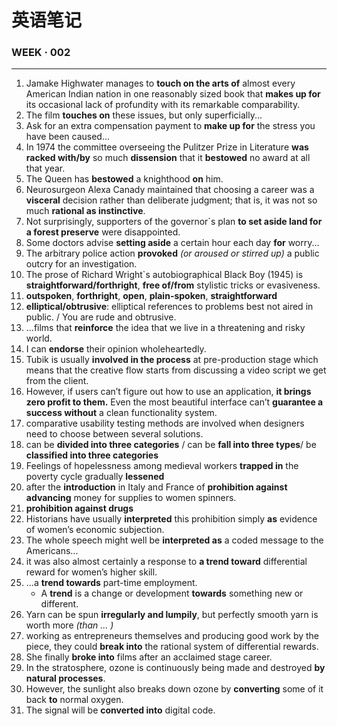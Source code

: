 # 英语笔记

### WEEK · 002

---

1. Jamake Highwater manages to **touch on the arts of** almost every American Indian nation in one reasonably sized book that **makes up for** its occasional lack of profundity with its remarkable comparability. 
2. The film **touches on** these issues, but only superficially...
3. Ask for an extra compensation payment to **make up for** the stress you have been caused...
4. In 1974 the committee overseeing the Pulitzer Prize in Literature **was racked with/by** so much **dissension** that it **bestowed** no award at all that year. 
5. The Queen has **bestowed** a knighthood **on** him.
6. Neurosurgeon Alexa Canady maintained that choosing a career was a **visceral** decision rather than deliberate judgment; that is, it was not so much **rational as instinctive**.
7. Not surprisingly, supporters of the governor`s plan **to set aside land for a forest preserve** were disappointed. 
8. Some doctors advise **setting aside** a certain hour each day **for** worry...
9. The arbitrary police action **provoked** *(or aroused or stirred up)* a public outcry for an investigation.
10. The prose of Richard Wright`s autobiographical Black Boy (1945) is **straightforward/forthright**, **free of/from** stylistic tricks or evasiveness. 
11. **outspoken**, **forthright**, **open**, **plain-spoken**, **straightforward**
12.  **elliptical/obtrusive**: elliptical references to problems best not aired in public. / You are rude and obtrusive.
13. ...films that **reinforce** the idea that we live in a threatening and risky world.
14. I can **endorse** their opinion wholeheartedly.
15. Tubik is usually **involved in the process** at pre-production stage which means that the creative flow starts from discussing a video script we get from the client.
16. However, if users can’t figure out how to use an application, **it brings zero profit to them.** Even the most beautiful interface can’t **guarantee a success without** a clean functionality system.
17. comparative usability testing methods are involved when designers need to choose between several solutions.
18. can be **divided into three categories** / can be **fall into three types**/ be **classified into three categories**
19. Feelings of hopelessness among medieval workers **trapped in** the poverty cycle gradually **lessened**
20. after the **introduction** in Italy and France of **prohibition against advancing** money for supplies to women spinners.
21. **prohibition against drugs**
22. Historians have usually **interpreted** this prohibition simply **as** evidence of women’s economic subjection.
23. The whole speech might well be **interpreted as** a coded message to the Americans...
24. it was also almost certainly a response to **a trend toward** differential reward for women’s higher skill.
25. ...a **trend towards** part-time employment.
    - A **trend** is a change or development **towards** something new or different. 
26. Yarn can be spun **irregularly and lumpily**, but perfectly smooth yarn is worth more *(than ... )*
27. working as entrepreneurs themselves and producing good work by the piece, they could **break into** the rational system of differential rewards.
28. She finally **broke into** films after an acclaimed stage career.
29. In the stratosphere, ozone is continuously being made and destroyed **by natural processes**.
30. However, the sunlight also breaks down ozone by **converting** some of it back **to** normal oxygen.
31. The signal will be **converted into** digital code.

